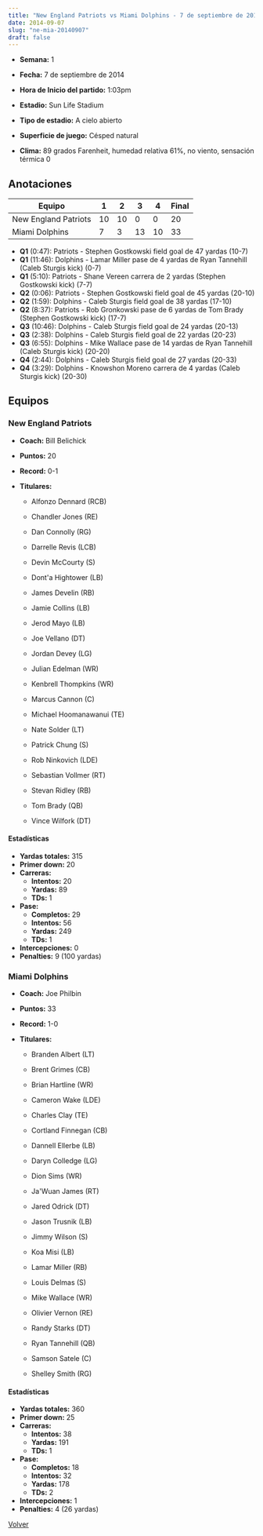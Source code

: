 ```yaml
---
title: "New England Patriots vs Miami Dolphins - 7 de septiembre de 2014"
date: 2014-09-07
slug: "ne-mia-20140907"
draft: false
---
```


* **Semana:** 1
* **Fecha:** 7 de septiembre de 2014

* **Hora de Inicio del partido:** 1:03pm
* **Estadio:** Sun Life Stadium
* **Tipo de estadio:** A cielo abierto
* **Superficie de juego:** Césped natural
* **Clima:** 89 grados Farenheit, humedad relativa 61%, no viento, sensación térmica 0





## Anotaciones
| Equipo | 1 | 2 | 3 | 4 | Final |
|--------|---|---|---|---|-------|
| New England Patriots  | 10 | 10 | 0 | 0  | 20 |
| Miami Dolphins  | 7 | 3 | 13 | 10  | 33 |
* **Q1** (0:47): Patriots - Stephen Gostkowski field goal de 47 yardas (10-7)
* **Q1** (11:46): Dolphins - Lamar Miller pase de 4 yardas de Ryan Tannehill (Caleb Sturgis kick) (0-7)
* **Q1** (5:10): Patriots - Shane Vereen carrera de 2 yardas (Stephen Gostkowski kick) (7-7)
* **Q2** (0:06): Patriots - Stephen Gostkowski field goal de 45 yardas (20-10)
* **Q2** (1:59): Dolphins - Caleb Sturgis field goal de 38 yardas (17-10)
* **Q2** (8:37): Patriots - Rob Gronkowski pase de 6 yardas de Tom Brady (Stephen Gostkowski kick) (17-7)
* **Q3** (10:46): Dolphins - Caleb Sturgis field goal de 24 yardas (20-13)
* **Q3** (2:38): Dolphins - Caleb Sturgis field goal de 22 yardas (20-23)
* **Q3** (6:55): Dolphins - Mike Wallace pase de 14 yardas de Ryan Tannehill (Caleb Sturgis kick) (20-20)
* **Q4** (2:44): Dolphins - Caleb Sturgis field goal de 27 yardas (20-33)
* **Q4** (3:29): Dolphins - Knowshon Moreno carrera de 4 yardas (Caleb Sturgis kick) (20-30)


## Equipos


### New England Patriots
* **Coach:** Bill Belichick
* **Puntos:** 20
* **Record:** 0-1
* **Titulares:** 

  * Alfonzo Dennard (RCB) 

  * Chandler Jones (RE) 

  * Dan Connolly (RG) 

  * Darrelle Revis (LCB) 

  * Devin McCourty (S) 

  * Dont'a Hightower (LB) 

  * James Develin (RB) 

  * Jamie Collins (LB) 

  * Jerod Mayo (LB) 

  * Joe Vellano (DT) 

  * Jordan Devey (LG) 

  * Julian Edelman (WR) 

  * Kenbrell Thompkins (WR) 

  * Marcus Cannon (C) 

  * Michael Hoomanawanui (TE) 

  * Nate Solder (LT) 

  * Patrick Chung (S) 

  * Rob Ninkovich (LDE) 

  * Sebastian Vollmer (RT) 

  * Stevan Ridley (RB) 

  * Tom Brady (QB) 

  * Vince Wilfork (DT) 

#### Estadísticas
* **Yardas totales:** 315
* **Primer down:** 20
* **Carreras:**
  * **Intentos:** 20
  * **Yardas:** 89
  * **TDs:** 1
* **Pase:**
  * **Completos:** 29
  * **Intentos:** 56
  * **Yardas:** 249
  * **TDs:** 1
* **Intercepciones:** 0
* **Penalties:** 9 (100 yardas)

### Miami Dolphins
* **Coach:** Joe Philbin
* **Puntos:** 33
* **Record:** 1-0
* **Titulares:** 

  * Branden Albert (LT) 

  * Brent Grimes (CB) 

  * Brian Hartline (WR) 

  * Cameron Wake (LDE) 

  * Charles Clay (TE) 

  * Cortland Finnegan (CB) 

  * Dannell Ellerbe (LB) 

  * Daryn Colledge (LG) 

  * Dion Sims (WR) 

  * Ja'Wuan James (RT) 

  * Jared Odrick (DT) 

  * Jason Trusnik (LB) 

  * Jimmy Wilson (S) 

  * Koa Misi (LB) 

  * Lamar Miller (RB) 

  * Louis Delmas (S) 

  * Mike Wallace (WR) 

  * Olivier Vernon (RE) 

  * Randy Starks (DT) 

  * Ryan Tannehill (QB) 

  * Samson Satele (C) 

  * Shelley Smith (RG) 

#### Estadísticas
* **Yardas totales:** 360
* **Primer down:** 25
* **Carreras:**
  * **Intentos:** 38
  * **Yardas:** 191
  * **TDs:** 1
* **Pase:**
  * **Completos:** 18
  * **Intentos:** 32
  * **Yardas:** 178
  * **TDs:** 2
* **Intercepciones:** 1
* **Penalties:** 4 (26 yardas)


[Volver](/historia/2014)
